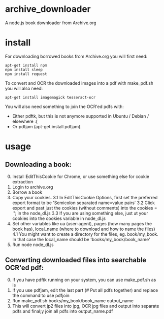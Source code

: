 # archive_downloader
A node.js book downloader from Archive.org

# install
For downloading borrowed books from Archive.org you will first need:

```
apt-get install npm
npm install sleep
npm install request
```

To convert and OCR the downloaded images into a pdf with make_pdf.sh you will also need:

```
apt-get install imagemagick tesseract-ocr
```

You will also need something to join the OCR'ed pdfs with:
  * Either pdftk, but this is not anymore supported in Ubuntu / Debian / elsewhere :(
  * Or pdfjam (apt-get install pdfjam).
  
 # usage
 ## Downloading a book:
 0. Install EditThisCookie for Chrome, or use something else for cookie extraction
 1. Login to archive.org
 2. Borrow a book
 3. Copy your cookies. 
 3.1 In EditThisCookie Options, first set the preferred export format to be 'Semicolon separated name=value pairs'
 3.2 Click export and past just the cookies (without comments) into the cookies = ''; in the node_dl.js
 3.3 If you are using something else, just ut your cookies into the cookies variable in node_dl.js
 4. Set other variables like ua (user-agent), pages (how many pages the book has), local_name (where to download and how to name the files)
 4.1 You might want to create a directory for the files, eg. book/my_book. In that case the local_name should be 'books/my_book/book_name'
 5. Run node node_dl.js
 
 ## Converting downloaded files into searchable OCR'ed pdf:
 0. If you have pdftk running on your system, you can use make_pdf.sh as is
 1. If you use pdfjam, edit the last part (# Put all pdfs together) and replace the command to use pdfjoin
 2. Run make_pdf.sh books/my_book/book_name output_name
 3. This will convert jp2 files into jpg, OCR jpg files and output into separate pdfs and final;y join all pdfs into output_name.pdf
 
 
 
